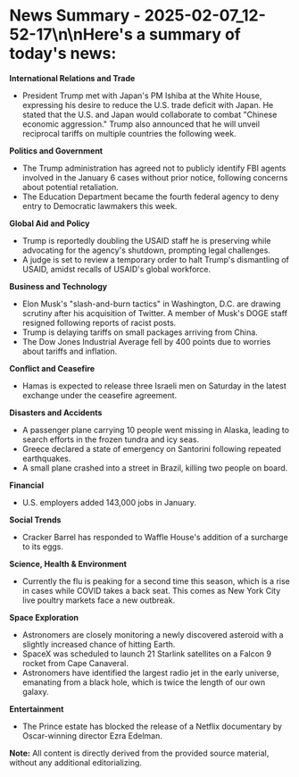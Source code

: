 # News Summary - 2025-02-07_12-52-17\n\nHere's a summary of today's news:

**International Relations and Trade**

*   President Trump met with Japan's PM Ishiba at the White House, expressing his desire to reduce the U.S. trade deficit with Japan. He stated that the U.S. and Japan would collaborate to combat "Chinese economic aggression." Trump also announced that he will unveil reciprocal tariffs on multiple countries the following week.

**Politics and Government**

*   The Trump administration has agreed not to publicly identify FBI agents involved in the January 6 cases without prior notice, following concerns about potential retaliation.
*   The Education Department became the fourth federal agency to deny entry to Democratic lawmakers this week.

**Global Aid and Policy**

*   Trump is reportedly doubling the USAID staff he is preserving while advocating for the agency's shutdown, prompting legal challenges.
*   A judge is set to review a temporary order to halt Trump's dismantling of USAID, amidst recalls of USAID's global workforce.

**Business and Technology**

*   Elon Musk's "slash-and-burn tactics" in Washington, D.C. are drawing scrutiny after his acquisition of Twitter. A member of Musk's DOGE staff resigned following reports of racist posts.
*   Trump is delaying tariffs on small packages arriving from China.
*   The Dow Jones Industrial Average fell by 400 points due to worries about tariffs and inflation.

**Conflict and Ceasefire**

*   Hamas is expected to release three Israeli men on Saturday in the latest exchange under the ceasefire agreement.

**Disasters and Accidents**

*   A passenger plane carrying 10 people went missing in Alaska, leading to search efforts in the frozen tundra and icy seas.
*   Greece declared a state of emergency on Santorini following repeated earthquakes.
*   A small plane crashed into a street in Brazil, killing two people on board.

**Financial**

*   U.S. employers added 143,000 jobs in January.

**Social Trends**

*   Cracker Barrel has responded to Waffle House's addition of a surcharge to its eggs.

**Science, Health & Environment**

*   Currently the flu is peaking for a second time this season, which is a rise in cases while COVID takes a back seat. This comes as New York City live poultry markets face a new outbreak.

**Space Exploration**

*   Astronomers are closely monitoring a newly discovered asteroid with a slightly increased chance of hitting Earth.
*   SpaceX was scheduled to launch 21 Starlink satellites on a Falcon 9 rocket from Cape Canaveral.
*   Astronomers have identified the largest radio jet in the early universe, emanating from a black hole, which is twice the length of our own galaxy.

**Entertainment**

*   The Prince estate has blocked the release of a Netflix documentary by Oscar-winning director Ezra Edelman.

**Note:** All content is directly derived from the provided source material, without any additional editorializing.